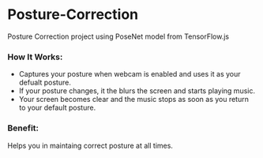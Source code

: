# Posture-Correction
Posture Correction project using PoseNet model from TensorFlow.js

### How It Works:
* Captures your posture when webcam is enabled and uses it as your defualt posture.
* If your posture changes, it the blurs the screen and starts playing music. 
* Your screen becomes clear and the music stops as soon as you return to your default posture.

### Benefit:
Helps you in maintaing correct posture at all times.
